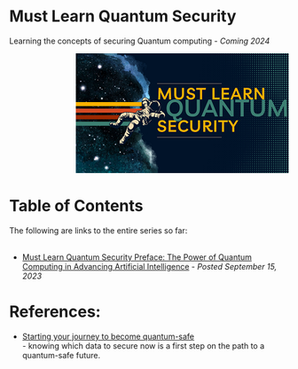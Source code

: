 # Must Learn Quantum Security<br>

Learning the concepts of securing Quantum computing - *Coming 2024*

<p align="right"><img src="Images/Must Lean Quantum Security Real Small.png" alt="Must Learn Quantum Security"></center></p>

<b><h1>Table of Contents</h1></b>
The following are links to the entire series so far:
<br><br>
* <a href="https://rodtrent.substack.com/p/must-learn-quantum-security-preface" target="_blank">Must Learn Quantum Security Preface: The Power of Quantum Computing in Advancing Artificial Intelligence</a> - <i>Posted September 15, 2023</i><br>


<b><h1>References:</h1></b>

* <a href="https://www.microsoft.com/en-us/security/blog/2023/11/01/starting-your-journey-to-become-quantum-safe/" target="_blank">Starting your journey to become quantum-safe</a><br> - knowing which data to secure now is a first step on the path to a quantum-safe future.
